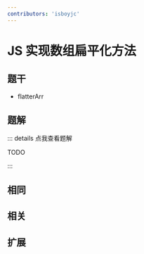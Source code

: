 ```yaml
---
contributors: 'isboyjc'
---
```


# JS 实现数组扁平化方法


## 题干

- flatterArr



## 题解

::: details 点我查看题解

  TODO

:::



## 相同


## 相关


## 扩展

